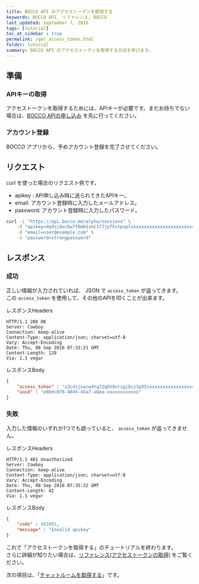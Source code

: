 ```yaml
---
title: BOCCO API のアクセストークンを取得する
keywords: BOCCO API, リファレンス, BOCCO
last_updated: September 7, 2016
tags: [tutorial]
toc_at_sidebar : true
permalink: /get_access_token.html
folder: tutorial
summary: BOCCO API のアクセストークンを取得する方法を学びます。
---
```



## 準備

### APIキーの取得

アクセストークンを取得するためには、APIキーが必要です。まだお持ちでない場合は、[BOCCO APIの申し込み](index.html#bocco-api--1) を先に行ってください。

### アカウント登録

BOCCO アプリから、予めアカウント登録を完了させてください。

## リクエスト

curl を使った場合のリクエスト例です。

- apikey : API申し込み時に送られてきたAPIキー。
- email: アカウント登録時に入力したメールアドレス。
- password: アカウント登録時に入力したパスワード。

```bash
curl -i "https://api.bocco.me/alpha/sessions" \
    -d "apikey=dqdsj4vu5w7f0mb1zmi1f7jpfhitpuplxxxxxxxxxxxxxxxxxxxxxxxxxxxxxxxx" \
    -d "email=user@example.com" \
    -d "password=strongpassword"
```

## レスポンス

### 成功

正しい情報が入力されていれば、 JSON で `access_token` が返ってきます。  
この `access_token` を使用して、その他のAPIを叩くことが出来ます。

レスポンスHeaders

```
HTTP/1.1 200 OK
Server: Cowboy
Connection: keep-alive
Content-Type: application/json; charset=utf-8
Vary: Accept-Encoding
Date: Thu, 08 Sep 2016 07:33:21 GMT
Content-Length: 129
Via: 1.1 vegur
```

レスポンスBody

```json
{
    "access_token" : "x2c4sjxacw4tq72q5h9vrsgjbcz3p55ixxxxxxxxxxxxxxxxxxxxxxxxxxxxxxxx",
    "uuid" : "e8bdc076-4045-45a7-abea-xxxxxxxxxxxx"
}
```

### 失敗

入力した情報のいずれか1つでも誤っていると、 `access_token` が返ってきません。

レスポンスHeaders

```
HTTP/1.1 401 Unauthorized
Server: Cowboy
Connection: keep-alive
Content-Type: application/json; charset=utf-8
Vary: Accept-Encoding
Date: Thu, 08 Sep 2016 07:35:32 GMT
Content-Length: 42
Via: 1.1 vegur
```

レスポンスBody

```json
{
    "code" : 401001,
    "message" : "Invalid apikey"
}
```

これで「アクセストークンを取得する」のチュートリアルを終わります。  
さらに詳細が知りたい場合は、[リファレンス(アクセストークンの取得)](/reference.html#post-sessions) をご覧ください。

次の項目は、「[チャットルームを取得する](/get_joined_rooms.html)」です。
